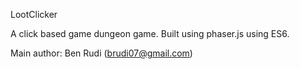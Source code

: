 LootClicker

A click based game dungeon game.
Built using phaser.js using ES6.

Main author: Ben Rudi (brudi07@gmail.com)